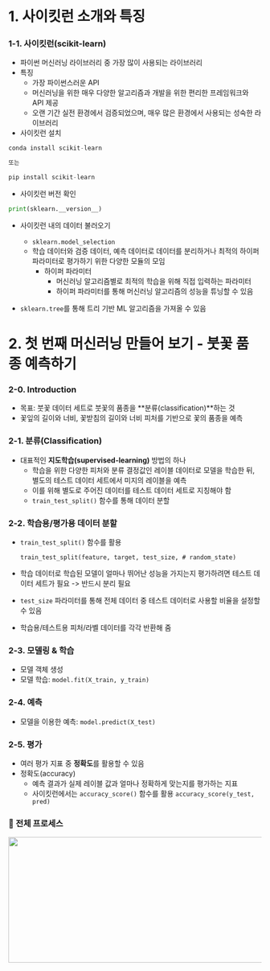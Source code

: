 # **1. 사이킷런 소개와 특징**
### **1-1. 사이킷런(scikit-learn)**
- 파이썬 머신러닝 라이브러리 중 가장 많이 사용되는 라이브러리
- 특징
  - 가장 파이썬스러운 API
  - 머신러닝을 위한 매우 다양한 알고리즘과 개발을 위한 편리한 프레임워크와 API 제공
  - 오랜 기간 실전 환경에서 검증되었으며, 매우 많은 환경에서 사용되는 성숙한 라이브러리
- 사이킷런 설치
```Python
conda install scikit-learn

또는 

pip install scikit-learn
```

- 사이킷런 버전 확인
```Python
print(sklearn.__version__)
```

- 사이킷런 내의 데이터 불러오기
  - ```sklearn.model_selection```
  - 학습 데이터와 검증 데이터, 예측 데이터로 데이터를 분리하거나 최적의 하이퍼 파라미터로 평가하기 위한 다양한 모듈의 모임
    - 하이퍼 파라미터
      - 머신러닝 알고리즘별로 최적의 학습을 위해 직접 입력하는 파라미터
      - 하이퍼 파라미터를 통해 머신러닝 알고리즘의 성능을 튜닝할 수 있음
       
- ```sklearn.tree```를 통해 트리 기반 ML 알고리즘을 가져올 수 있음

# **2. 첫 번째 머신러닝 만들어 보기 - 붓꽃 품종 예측하기**
### **2-0. Introduction**
- 목표: 붓꽃 데이터 세트로 붓꽃의 품종을 **분류(classification)**하는 것
- 꽃잎의 길이와 너비, 꽃받침의 길이와 너비 피처를 기반으로 꽃의 품종을 예측

### **2-1. 분류(Classification)**
- 대표적인 **지도학습(supervised-learning)** 방법의 하나
  - 학습을 위한 다양한 피처와 분류 결정값인 레이블 데이터로 모델을 학습한 뒤, 별도의 테스트 데이터 세트에서 미지의 레이블을 예측 
  - 이를 위해 별도로 주어진 데이터를 테스트 데이터 세트로 지칭해야 함
  - ```train_test_split()``` 함수를 통해 데이터 분할

### **2-2. 학습용/평가용 데이터 분할**
- ```train_test_split()``` 함수를 활용

  ```
  train_test_split(feature, target, test_size, # random_state)
  ```
- 학습 데이터로 학습된 모델이 얼마나 뛰어난 성능을 가지는지 평가하려면 테스트 데이터 세트가 필요 -> 반드시 분리 필요
- ```test_size``` 파라미터를 통해 전체 데이터 중 테스트 데이터로 사용할 비율을 설정할 수 있음
- 학습용/테스트용 피처/라벨 데이터를 각각 반환해 줌

### **2-3. 모델링 & 학습**
- 모델 객체 생성
- 모델 학습: ```model.fit(X_train, y_train)```

### **2-4. 예측**
- 모델을 이용한 예측: ```model.predict(X_test)```

### **2-5. 평가**
- 여러 평가 지표 중 **정확도**를 활용할 수 있음
- 정확도(accuracy)
  - 예측 결과가 실제 레이블 값과 얼마나 정확하게 맞는지를 평가하는 지표
  - 사이킷런에서는 ```accuracy_score()``` 함수를 활용
  ```accuracy_score(y_test, pred)```
  
### **📌 전체 프로세스**
<img src = "https://user-images.githubusercontent.com/98953721/228325552-c05f2cea-d6d7-4753-90a1-00a474b5444d.png" width = 600 height = 250>







